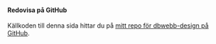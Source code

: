 #### Redovisa på GitHub

Källkoden till denna sida hittar du på [mitt repo för dbwebb-design på GitHub](https://github.com/astajax/dbwebb-design).
